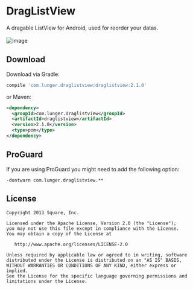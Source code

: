 DragListView
=======  
A dragable ListView for Android, used for reorder your datas.   
<br>
![image](https://raw.githubusercontent.com/lungerWang/BiDirTable/master/DifDirTable.gif)  


Download
--------

Download via Gradle:
```groovy
compile 'com.lunger.draglistview:draglistview:2.1.0'
```
or Maven:
```xml
<dependency>
  <groupId>com.lunger.draglistview</groupId>
  <artifactId>draglistview</artifactId>
  <version>2.1.0</version>
  <type>pom</type>
</dependency>
```





ProGuard
--------

If you are using ProGuard you might need to add the following option:
```
-dontwarn com.lunger.draglistview.**
```



License
--------

    Copyright 2013 Square, Inc.

    Licensed under the Apache License, Version 2.0 (the "License");
    you may not use this file except in compliance with the License.
    You may obtain a copy of the License at

       http://www.apache.org/licenses/LICENSE-2.0

    Unless required by applicable law or agreed to in writing, software
    distributed under the License is distributed on an "AS IS" BASIS,
    WITHOUT WARRANTIES OR CONDITIONS OF ANY KIND, either express or implied.
    See the License for the specific language governing permissions and
    limitations under the License.


 [1]: http://square.github.io/picasso/
 [2]: https://search.maven.org/remote_content?g=com.squareup.picasso&a=picasso&v=LATEST
 [snap]: https://oss.sonatype.org/content/repositories/snapshots/